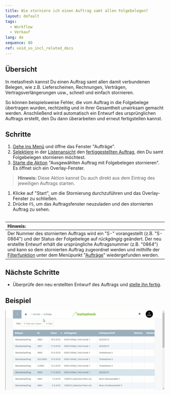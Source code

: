 ```yaml
---
title: Wie storniere ich einen Auftrag samt allen Folgebelegen?
layout: default
tags:
  - Workflow
  - Verkauf
lang: de
sequence: 80
ref: void_so_incl_related_docs
---
```


## Übersicht
In metasfresh kannst Du einen Auftrag samt allen damit verbundenen Belegen, wie z.B. Lieferscheinen, Rechnungen, Verträgen, Vertragsverlängerungen usw., schnell und einfach stornieren.

So können beispielsweise Fehler, die vom Auftrag in die Folgebelege übertragen wurden, rechtzeitig und in ihrer Gesamtheit unwirksam gemacht werden. Anschließend wird automatisch ein Entwurf des ursprünglichen Auftrags erstellt, den Du dann überarbeiten und erneut fertigstellen kannst.

## Schritte
1. [Gehe ins Menü](Menu) und öffne das Fenster "Aufträge".
1. [Selektiere](AuswahlBelege) in der [Listenansicht](Ansichten) den [fertiggestellten Auftrag](Auftrag_erfassen), den Du samt Folgebelegen stornieren möchtest.
1. [Starte die Aktion](AktionStarten) "Ausgewählten Auftrag mit Folgebelegen stornieren". Es öffnet sich ein Overlay-Fenster.
 >**Hinweis:** Diese Aktion kannst Du auch direkt aus dem Eintrag des jeweiligen Auftrags starten.

1. Klicke auf "Start", um die Stornierung durchzuführen und das Overlay-Fenster zu schließen.
1. Drücke `F5`, um das Auftragsfenster neuzuladen und den stornierten Auftrag zu sehen.
<br><br>

| **Hinweis:** |
| :- |
| Der Nummer des stornierten Auftrags wird ein "S-" vorangestellt (z.B. "S-0864") und der Status der Folgebelege auf *rückgängig* geändert. Der neu erstellte Entwurf erhält die ursprüngliche Auftragsnummer (z.B. "0864") und kann so dem stornierten Auftrag zugeordnet werden und mithilfe der [Filterfunktion](Filterfunktion) unter dem Menüpunkt "[Aufträge](Menu)" wiedergefunden werden. |

## Nächste Schritte
- Überprüfe den neu erstellten Entwurf des Auftrags und [stelle ihn fertig](BelegverarbeitungFertigstellen).

## Beispiel
![](assets/Auftrag_stornieren_inkl_Folgebelegen.gif)
